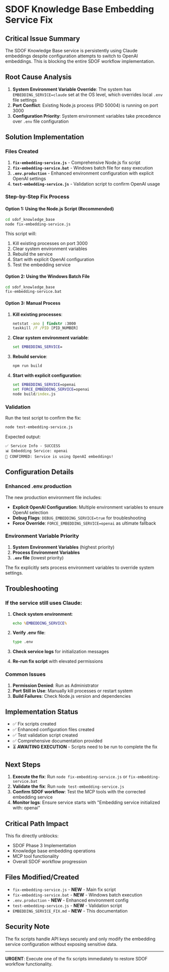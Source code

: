 # SDOF Knowledge Base Embedding Service Fix

## Critical Issue Summary

The SDOF Knowledge Base service is persistently using Claude embeddings despite configuration attempts to switch to OpenAI embeddings. This is blocking the entire SDOF workflow implementation.

## Root Cause Analysis

1. **System Environment Variable Override**: The system has `EMBEDDING_SERVICE=claude` set at the OS level, which overrides local `.env` file settings
2. **Port Conflict**: Existing Node.js process (PID 50004) is running on port 3000
3. **Configuration Priority**: System environment variables take precedence over `.env` file configuration

## Solution Implementation

### Files Created

1. **`fix-embedding-service.js`** - Comprehensive Node.js fix script
2. **`fix-embedding-service.bat`** - Windows batch file for easy execution
3. **`.env.production`** - Enhanced environment configuration with explicit OpenAI settings
4. **`test-embedding-service.js`** - Validation script to confirm OpenAI usage

### Step-by-Step Fix Process

#### Option 1: Using the Node.js Script (Recommended)

```bash
cd sdof_knowledge_base
node fix-embedding-service.js
```

This script will:
1. Kill existing processes on port 3000
2. Clear system environment variables
3. Rebuild the service
4. Start with explicit OpenAI configuration
5. Test the embedding service

#### Option 2: Using the Windows Batch File

```cmd
cd sdof_knowledge_base
fix-embedding-service.bat
```

#### Option 3: Manual Process

1. **Kill existing processes**:
   ```cmd
   netstat -ano | findstr :3000
   taskkill /F /PID [PID_NUMBER]
   ```

2. **Clear system environment variable**:
   ```cmd
   set EMBEDDING_SERVICE=
   ```

3. **Rebuild service**:
   ```cmd
   npm run build
   ```

4. **Start with explicit configuration**:
   ```cmd
   set EMBEDDING_SERVICE=openai
   set FORCE_EMBEDDING_SERVICE=openai
   node build/index.js
   ```

### Validation

Run the test script to confirm the fix:

```bash
node test-embedding-service.js
```

Expected output:
```
✅ Service Info - SUCCESS
📊 Embedding Service: openai
🎉 CONFIRMED: Service is using OpenAI embeddings!
```

## Configuration Details

### Enhanced .env.production

The new production environment file includes:

- **Explicit OpenAI Configuration**: Multiple environment variables to ensure OpenAI selection
- **Debug Flags**: `DEBUG_EMBEDDING_SERVICE=true` for troubleshooting
- **Force Override**: `FORCE_EMBEDDING_SERVICE=openai` as ultimate fallback

### Environment Variable Priority

1. **System Environment Variables** (highest priority)
2. **Process Environment Variables**
3. **`.env` file** (lowest priority)

The fix explicitly sets process environment variables to override system settings.

## Troubleshooting

### If the service still uses Claude:

1. **Check system environment**:
   ```cmd
   echo %EMBEDDING_SERVICE%
   ```

2. **Verify .env file**:
   ```cmd
   type .env
   ```

3. **Check service logs** for initialization messages

4. **Re-run fix script** with elevated permissions

### Common Issues

1. **Permission Denied**: Run as Administrator
2. **Port Still in Use**: Manually kill processes or restart system
3. **Build Failures**: Check Node.js version and dependencies

## Implementation Status

- ✅ Fix scripts created
- ✅ Enhanced configuration files created
- ✅ Test validation script created
- ✅ Comprehensive documentation provided
- ⏳ **AWAITING EXECUTION** - Scripts need to be run to complete the fix

## Next Steps

1. **Execute the fix**: Run `node fix-embedding-service.js` or `fix-embedding-service.bat`
2. **Validate the fix**: Run `node test-embedding-service.js`
3. **Confirm SDOF workflow**: Test the MCP tools with the corrected embedding service
4. **Monitor logs**: Ensure service starts with "Embedding service initialized with: openai"

## Critical Path Impact

This fix directly unblocks:
- SDOF Phase 3 Implementation
- Knowledge base embedding operations
- MCP tool functionality
- Overall SDOF workflow progression

## Files Modified/Created

- `fix-embedding-service.js` - **NEW** - Main fix script
- `fix-embedding-service.bat` - **NEW** - Windows batch execution
- `.env.production` - **NEW** - Enhanced environment config
- `test-embedding-service.js` - **NEW** - Validation script
- `EMBEDDING_SERVICE_FIX.md` - **NEW** - This documentation

## Security Note

The fix scripts handle API keys securely and only modify the embedding service configuration without exposing sensitive data.

---

**URGENT**: Execute one of the fix scripts immediately to restore SDOF workflow functionality.
